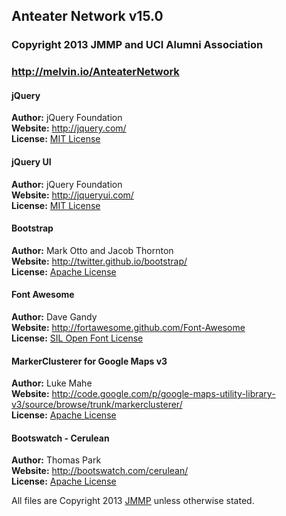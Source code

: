 ## Anteater Network v15.0
### Copyright 2013 JMMP and UCI Alumni Association
### <http://melvin.io/AnteaterNetwork>

#### jQuery
**Author:** jQuery Foundation  
**Website:** <http://jquery.com/>  
**License:** [MIT License](http://github.com/jquery/jquery/blob/master/MIT-LICENSE.txt)  

#### jQuery UI
**Author:** jQuery Foundation  
**Website:** <http://jqueryui.com/>  
**License:** [MIT License](http://github.com/jquery/jquery-ui/blob/master/MIT-LICENSE.txt)  

#### Bootstrap
**Author:** Mark Otto and Jacob Thornton  
**Website:** <http://twitter.github.io/bootstrap/>  
**License:** [Apache License](http://www.apache.org/licenses/LICENSE-2.0)  

#### Font Awesome
**Author:** Dave Gandy  
**Website:** <http://fortawesome.github.com/Font-Awesome>  
**License:** [SIL Open Font License](http://scripts.sil.org/OFL)  

#### MarkerClusterer for Google Maps v3
**Author:** Luke Mahe  
**Website:** <http://code.google.com/p/google-maps-utility-library-v3/source/browse/trunk/markerclusterer/>  
**License:** [Apache License](http://www.apache.org/licenses/LICENSE-2.0)  

#### Bootswatch - Cerulean
**Author:** Thomas Park  
**Website:** <http://bootswatch.com/cerulean/>  
**License:** [Apache License](http://www.apache.org/licenses/LICENSE-2.0)  

All files are Copyright 2013 [JMMP](https://github.com/JMMP) unless otherwise stated.